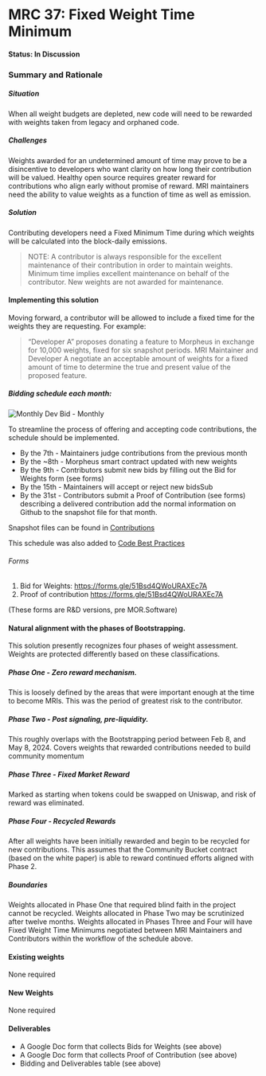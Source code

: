 # MRC 37: Fixed Weight Time Minimum 
#### Status: In Discussion
### Summary and Rationale
##### Situation
When all weight budgets are depleted, new code will need to be rewarded with weights taken from legacy and orphaned code.
##### Challenges 
Weights awarded for an undetermined amount of time may prove to be a disincentive to developers who want clarity on how long their contribution will be valued.
Healthy open source requires greater reward for contributions who align early without promise of reward.
MRI maintainers need the ability to value weights as a function of time as well as emission. 
##### Solution 
Contributing developers need a Fixed Minimum Time during which weights will be calculated into the block-daily emissions.

> NOTE:  A contributor is always responsible for the excellent maintenance of their contribution in order to maintain weights.  Minimum time implies excellent maintenance on behalf of the contributor.  New weights are not awarded for maintenance.    
#### Implementing this solution 

Moving forward, a contributor will be allowed to include a fixed time for the weights they are requesting. For example:

> “Developer A” proposes donating a feature to Morpheus in exchange for 10,000 weights, fixed for six snapshot periods.
> MRI Maintainer and Developer A negotiate an acceptable amount of weights for a fixed amount of time to determine the true and present value of the proposed feature. 
##### Bidding schedule each month:

![Monthly Dev Bid - Monthly](https://github.com/MorpheusAIs/MRC/assets/76454555/b4c42782-ca45-4a87-9583-12357cab2e85)

To streamline the process of offering and accepting code contributions, the schedule should be implemented.

- By the 7th - Maintainers judge contributions from the previous month
- By the ~8th - Morpheus smart contract updated with new weights
- By the 9th - Contributors submit new bids by filling out the Bid for Weights form (see forms) 
- By the 15th - Maintainers will accept or reject new bidsSub
- By the 31st - Contributors submit a Proof of Contribution (see forms) describing a delivered contribution add the normal information on Github to the snapshot file for that month.

Snapshot files can be found in [Contributions](https://github.com/MorpheusAIs/Docs/tree/main/Contributions)

This schedule was also added to [Code Best Practices](https://github.com/MorpheusAIs/Docs/blob/main/!KEYDOCS%20README%20FIRST!/Code%20Providers/Code%20Contributor%20Best%20Practices.md)

###### Forms
1. Bid for Weights:  https://forms.gle/51Bsd4QWoURAXEc7A
2. Proof of contribution  https://forms.gle/51Bsd4QWoURAXEc7A
   
(These forms are R&D versions, pre MOR.Software)
#### Natural alignment with the phases of Bootstrapping. 
This solution presently recognizes four phases of weight assessment.  Weights are protected differently based on these classifications.
##### Phase One - Zero reward mechanism.  
This is loosely defined by the areas that were important enough at the time to become MRIs. This was the  period of greatest risk to the contributor.
##### Phase Two - Post signaling, pre-liquidity.  
This roughly overlaps with the Bootstrapping period between Feb 8, and May 8, 2024. Covers weights that rewarded contributions needed to build community momentum
##### Phase Three - Fixed Market Reward
Marked as starting when tokens could be swapped on Uniswap, and risk of reward was eliminated.
##### Phase Four - Recycled Rewards
After all weights have been initially rewarded and begin to be recycled for new contributions. This assumes that the Community Bucket contract (based on the white paper)  is able to reward continued efforts aligned with Phase 2.
##### Boundaries
Weights allocated in Phase One that required blind faith in the project cannot be recycled. Weights allocated in Phase Two may be scrutinized after twelve months. Weights allocated in Phases Three and Four will have Fixed Weight Time Minimums negotiated between MRI Maintainers and Contributors within the workflow of the schedule above.
#### Existing weights
None required
#### New Weights
None required
#### Deliverables
- A Google Doc form that collects Bids for Weights (see above)
- A Google Doc form that collects Proof of Contribution (see above)
- Bidding and Deliverables table (see above)
